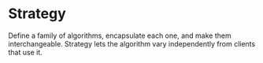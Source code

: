 # Strategy

Define a family of algorithms, encapsulate each one, and make them interchangeable. Strategy lets the algorithm vary independently from clients that use it.
